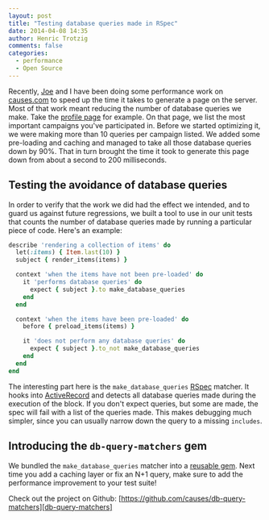 ```yaml
---
layout: post
title: "Testing database queries made in RSpec"
date: 2014-04-08 14:35
author: Henric Trotzig
comments: false
categories:
  - performance
  - Open Source
---
```


Recently, [Joe] and I have been doing some performance work on [causes.com] to
speed up the time it takes to generate a page on the server. Most of that work
meant reducing the number of database queries we make. Take the [profile page]
for example. On that page, we list the most important campaigns you've
participated in. Before we started optimizing it, we were making more than 10
queries per campaign listed. We added some pre-loading and caching and
managed to take all those database queries down by 90%. That in turn brought
the time it took to generate this page down from about a second to 200
milliseconds.

<!-- more -->

## Testing the avoidance of database queries

In order to verify that the work we did had the effect we intended, and to
guard us against future regressions, we built a tool to use in our unit tests
that counts the number of database queries made by running a particular piece
of code. Here's an example:

```ruby
describe 'rendering a collection of items' do
  let(:items) { Item.last(10) }
  subject { render_items(items) }

  context 'when the items have not been pre-loaded' do
    it 'performs database queries' do
      expect { subject }.to make_database_queries
    end
  end

  context 'when the items have been pre-loaded' do
    before { preload_items(items) }

    it 'does not perform any database queries' do
      expect { subject }.to_not make_database_queries
    end
  end
end
```

The interesting part here is the `make_database_queries` [RSpec] matcher. It
hooks into [ActiveRecord] and detects all database queries made during the
execution of the block. If you don't expect queries, but some are made, the
spec will fail with a list of the queries made. This makes debugging much
simpler, since you can usually narrow down the query to a missing `includes`.

## Introducing the `db-query-matchers` gem

We bundled the `make_database_queries` matcher into a
[reusable gem][db-query-matchers]. Next time you add a caching layer or fix an
N+1 query, make sure to add the performance improvement to your test suite!

Check out the project on Github:
[https://github.com/causes/db-query-matchers][db-query-matchers]

[profile page]: https://www.causes.com/henric
[Joe]: http://joelencioni.com
[ActiveRecord]: http://api.rubyonrails.org/classes/ActiveRecord/Base.html
[db-query-matchers]: https://github.com/causes/db-query-matchers
[RSpec]: http://rspec.info/
[causes.com]: https://www.causes.com/
